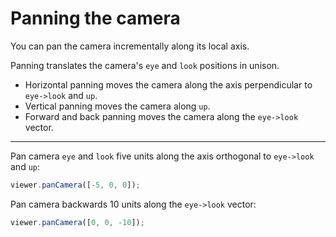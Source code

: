 # Panning the camera

You can pan the camera incrementally along its local axis.

Panning translates the camera's `eye` and `look` positions in unison.

* Horizontal panning moves the camera along the axis perpendicular to `eye->look` and `up`.
* Vertical panning moves the camera along `up`.
* Forward and back panning moves the camera along the `eye->look` vector.

---

Pan camera `eye` and `look` five units along the axis orthogonal to `eye->look` and `up`:

```javascript
viewer.panCamera([-5, 0, 0]);
```

Pan camera backwards 10 units along the `eye->look` vector:

```javascript
viewer.panCamera([0, 0, -10]);
```



